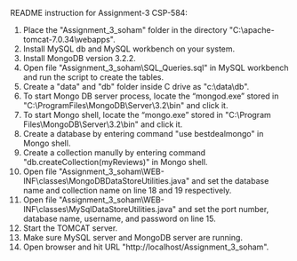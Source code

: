 README instruction for Assignment-3 CSP-584:


1)  Place the "Assignment_3_soham" folder in the directory "C:\apache-tomcat-7.0.34\webapps".
2)  Install MySQL db and MySQL workbench on your system.
3)  Install MongoDB version 3.2.2.
4)  Open file "Assignment_3_soham\SQL_Queries.sql" in MySQL workbench and run the script to create the tables.
5)  Create a "data" and "db" folder inside C drive as "c:\data\db".
6)  To start Mongo DB server process, locate the “mongod.exe” stored in "C:\ProgramFiles\MongoDB\Server\3.2\bin" and click it.
7)  To start Mongo shell, locate the “mongo.exe” stored in "C:\Program Files\MongoDB\Server\3.2\bin" and click it.
8)  Create a database by entering command "use bestdealmongo" in Mongo shell.
9)  Create a collection manully by entering command "db.createCollection(myReviews)" in Mongo shell.
10)  Open file "Assignment_3_soham\WEB-INF\classes\MongoDBDataStoreUtilities.java" and set the database name and collection name on line 18 and 19 respectively.
11)  Open file "Assignment_3_soham\WEB-INF\classes\MySqlDataStoreUtilities.java" and set the port number, database name, username, and password on line 15.
12) Start the TOMCAT server.
13) Make sure MySQL server and MongoDB server are running.
14) Open browser and hit URL "http://localhost/Assignment_3_soham".


